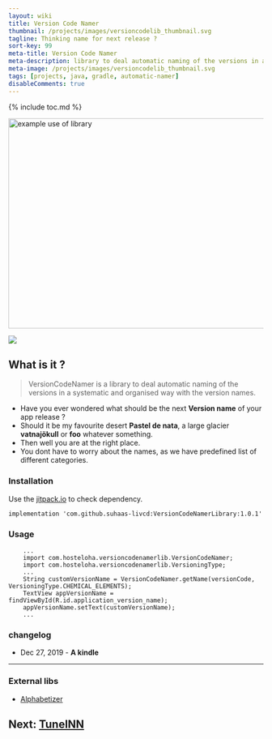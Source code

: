 ```yaml
---
layout: wiki
title: Version Code Namer
thumbnail: /projects/images/versioncodelib_thumbnail.svg
tagline: Thinking name for next release ?
sort-key: 99
meta-title: Version Code Namer
meta-description: library to deal automatic naming of the versions in a systematic and organised way with the version names.
meta-image: /projects/images/versioncodelib_thumbnail.svg
tags: [projects, java, gradle, automatic-namer]
disableComments: true
---
```


{% include toc.md %}

<img src="/screenShots/ReadMeVersionCodeNamer.png" align="center" title="example use of library" width="818" height="415">

[![](https://jitpack.io/v/suhaas-livcd/VersionCodeNamerLibrary.svg)](https://jitpack.io/#suhaas-livcd/VersionCodeNamerLibrary)

## What is it ?
> VersionCodeNamer is a library to deal automatic naming of the versions in a systematic and organised way with the version names.
- Have you ever wondered what should be the next **Version name** of your app release ?
- Should it be my favourite desert **Pastel de nata**, a large glacier **vatnajökull** or **foo** whatever something.
- Then well you are at the right place.
- You dont have to worry about the names, as we have predefined list of different categories.

### Installation

Use the [jitpack.io](https://jitpack.io/#suhaas-livcd/VersionCodeNamerLibrary) to check dependency.

```
implementation 'com.github.suhaas-livcd:VersionCodeNamerLibrary:1.0.1'
```

### Usage

```
    ...
    import com.hosteloha.versioncodenamerlib.VersionCodeNamer;
    import com.hosteloha.versioncodenamerlib.VersioningType;
    ...
    String customVersionName = VersionCodeNamer.getName(versionCode, VersioningType.CHEMICAL_ELEMENTS);
    TextView appVersionName = findViewById(R.id.application_version_name);
    appVersionName.setText(customVersionName);
    ...
```


### changelog
* Dec 27, 2019 - **A kindle**

---- 
### External libs
* [Alphabetizer](https://alphabetizer.flap.tv/lists/)


## Next: [TuneINN](/projects/tune-inn)
